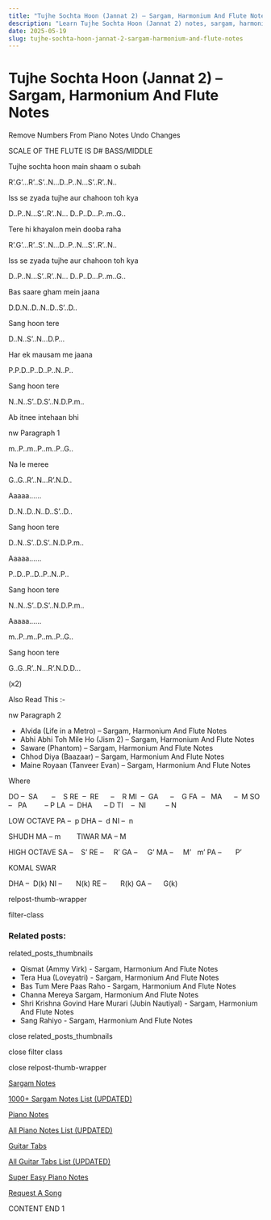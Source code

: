 ```yaml
---
title: "Tujhe Sochta Hoon (Jannat 2) – Sargam, Harmonium And Flute Notes"
description: "Learn Tujhe Sochta Hoon (Jannat 2) notes, sargam, harmonium notations and flute notes. Easy step-by-step tutorial for beginners."
date: 2025-05-19
slug: tujhe-sochta-hoon-jannat-2-sargam-harmonium-and-flute-notes
---
```


# Tujhe Sochta Hoon (Jannat 2) – Sargam, Harmonium And Flute Notes

Remove Numbers From Piano Notes
Undo Changes

SCALE OF THE FLUTE IS D# BASS/MIDDLE

Tujhe sochta hoon main shaam o subah

R’.G’…R’..S’..N…D..P..N…S’..R’..N..

Iss se zyada tujhe aur chahoon toh kya

D..P..N…S’..R’..N… D..P..D…P..m..G..

Tere hi khayalon mein dooba raha

R’.G’…R’..S’..N…D..P..N…S’..R’..N..

Iss se zyada tujhe aur chahoon toh kya

D..P..N…S’..R’..N… D..P..D…P..m..G..

Bas saare gham mein jaana

D.D.N..D..N..D..S’..D..

Sang hoon tere

D..N..S’..N…D.P…

Har ek mausam me jaana

P.P.D..P..D..P..N..P..

Sang hoon tere

N..N..S’..D.S’..N.D.P.m..

Ab itnee intehaan bhi

nw Paragraph 1

m..P..m..P..m..P..G..

Na le meree

G..G..R’..N…R’.N.D..

Aaaaa……

D..N..D..N..D..S’..D..

Sang hoon tere

D..N..S’..D.S’..N.D.P.m..

Aaaaa……

P..D..P..D..P..N..P..

Sang hoon tere

N..N..S’..D.S’..N.D.P.m..

Aaaaa……

m..P..m..P..m..P..G..

Sang hoon tere

G..G..R’..N…R’.N.D.D…

(x2)

Also Read This :-

nw Paragraph 2

* Alvida (Life in a Metro) – Sargam, Harmonium And Flute Notes
* Abhi Abhi Toh Mile Ho (Jism 2) – Sargam, Harmonium And Flute Notes
* Saware (Phantom) – Sargam, Harmonium And Flute Notes
* Chhod Diya (Baazaar) – Sargam, Harmonium And Flute Notes
* Maine Royaan (Tanveer Evan) – Sargam, Harmonium And Flute Notes

Where

DO –  SA       –    S
RE  –  RE      –    R
MI  –  GA      –    G
FA  –   MA      –  M
SO  –   PA         – P
LA  –  DHA      – D
TI    –  NI          – N

LOW OCTAVE
PA –  p
DHA –  d
NI –  n

SHUDH MA – m        TIWAR MA – M

HIGH OCTAVE
SA –    S’
RE –     R’
GA –     G’
MA –     M’   m’
PA –       P’

KOMAL SWAR

DHA –  D(k)
NI –       N(k)
RE –       R(k)
GA –      G(k)

relpost-thumb-wrapper

filter-class

### Related posts:

related_posts_thumbnails

* Qismat (Ammy Virk) - Sargam, Harmonium And Flute Notes
* Tera Hua (Loveyatri) - Sargam, Harmonium And Flute Notes
* Bas Tum Mere Paas Raho - Sargam, Harmonium And Flute Notes
* Channa Mereya Sargam, Harmonium And Flute Notes
* Shri Krishna Govind Hare Murari (Jubin Nautiyal) - Sargam, Harmonium And Flute Notes
* Sang Rahiyo - Sargam, Harmonium And Flute Notes

close related_posts_thumbnails

close filter class

close relpost-thumb-wrapper

[Sargam Notes](https://www.notationsworld.com/sargam-notes.html)

[1000+ Sargam Notes List (UPDATED)](https://www.notationsworld.com/all-songs-list-sargam-notes.html)

[Piano Notes](https://www.notationsworld.com/piano-notes.html)

[All Piano Notes List (UPDATED)](https://www.notationsworld.com/all-songs-list-piano-notes.html)

[Guitar Tabs](https://www.notationsworld.com/guitar-tabs.html)

[All Guitar Tabs List (UPDATED)](https://www.notationsworld.com/all-songs-list-guitar-tabs.html)

[Super Easy Piano Notes](https://studywall.in/)

[Request A Song](https://www.notationsworld.com/request-a-song.html)

CONTENT END 1

